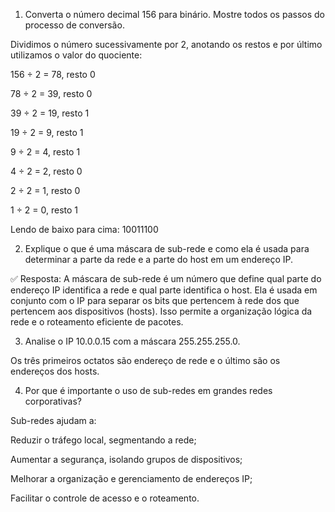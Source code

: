1. Converta o número decimal 156 para binário. Mostre todos os passos do processo de conversão.

Dividimos o número sucessivamente por 2, anotando os restos e por último utilizamos o valor do quociente:

156 ÷ 2 = 78, resto 0

78 ÷ 2 = 39, resto 0

39 ÷ 2 = 19, resto 1

19 ÷ 2 = 9, resto 1

9 ÷ 2 = 4, resto 1

4 ÷ 2 = 2, resto 0

2 ÷ 2 = 1, resto 0

1 ÷ 2 = 0, resto 1

Lendo de baixo para cima: 10011100


2. Explique o que é uma máscara de sub-rede e como ela é usada para determinar a parte da rede e a parte do host em um endereço IP.

✅ Resposta: A máscara de sub-rede é um número que define qual parte do endereço IP identifica a rede e qual parte identifica o host. Ela é usada em conjunto com o IP para separar os bits que pertencem à rede dos que pertencem aos dispositivos (hosts). Isso permite a organização lógica da rede e o roteamento eficiente de pacotes.


3. Analise o IP 10.0.0.15 com a máscara 255.255.255.0.

Os três primeiros octatos são endereço de rede e o último são os endereços dos hosts.

4. Por que é importante o uso de sub-redes em grandes redes corporativas?

Sub-redes ajudam a:

Reduzir o tráfego local, segmentando a rede;

Aumentar a segurança, isolando grupos de dispositivos;

Melhorar a organização e gerenciamento de endereços IP;

Facilitar o controle de acesso e o roteamento.